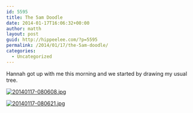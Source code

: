 ```yaml
---
id: 5595
title: The 5am Doodle
date: 2014-01-17T16:06:32+00:00
author: matth
layout: post
guid: http://hippeelee.com/?p=5595
permalink: /2014/01/17/the-5am-doodle/
categories:
  - Uncategorized
---
```

Hannah got up with me this morning and we started by drawing my usual tree. 

[<img src="http://localhost/wp-content/uploads/2014/01/20140117-080608.jpg" alt="20140117-080608.jpg" class="alignnone size-full" />](http://localhost/wp-content/uploads/2014/01/20140117-080608.jpg)

[<img src="http://localhost/wp-content/uploads/2014/01/20140117-080621.jpg" alt="20140117-080621.jpg" class="alignnone size-full" />](http://localhost/wp-content/uploads/2014/01/20140117-080621.jpg)